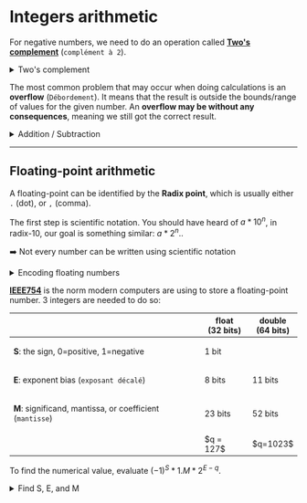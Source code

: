 # Integers arithmetic

<div class="row row-cols-md-2"><div>
</div><div>

For negative numbers, we need to do an operation called [**Two's complement**](https://en.wikipedia.org/wiki/Two's_complement) (`complément à 2`).

<details class="details-e">
<summary>Two's complement</summary>

**Convert to positive**

1. convert to binary
2. inverse every bit (**One's complement**)
3. add 1 (**Two's complement**)
4. store it

**Convert back to negative**

1. inverse every bit (**One's complement**)
2. add 1 (**Two's complement**)
3. convert back to decimal
</details>

The most common problem that may occur when doing calculations is an **overflow** (`Débordement`). It means that the result is outside the bounds/range of values for the given number. An **overflow may be without any consequences**, meaning we still got the correct result.

<details class="details-e">
<summary>Addition / Subtraction</summary>

Actually, there is no such operation as subtracting, we can only do additions, but there is a trick: $a - b = a + (-b)$, and we can use the **Two's complement** to convert a positive number to a negative number.

<div class="row"><div class="col-md-3">

![addition](_images/addition.png)
</div><div class="col-md-9">

To add 5 (101) to 5 (101), you need to do like you would have in grad school.

* $0+0=0$
* $0+1=1+0=0$
* $1+1=0$ with a carry on the next (left-wise), as shown in green.
</div></div>

**Overflow**: there is an overflow if the last two carries (from right-to-left), highlighted in red, are different from one another. That's the case with the example of 5+5, if we only have 3 bits, we can't store a 10, as we need 4 bits. There is also an overflow, but without consequences, if the last two carries are 1.

See [Integer overflow](https://en.wikipedia.org/wiki/Integer_overflow).
</details>
</div></div>

<hr class="sep-both">

## Floating-point arithmetic

<div class="row row-cols-md-2"><div>

A floating-point can be identified by the **Radix point**, which is usually either `.` (dot), or `,` (comma).

The first step is scientific notation. You should have heard of $a * 10^n$, in radix-10, our goal is something similar: $a * 2^n$..

➡️ Not every number can be written using scientific notation

<details class="details-e">
<summary>Encoding floating numbers</summary>

* $e(a)$ is a function that extract the digits after the radix point of $a$ <small>(ex: 1.11 $\to$ 0.11)</small>
* $a_i = \text{your_number}$
* do
    * $a_i = e(a_i) * 2$
    * $r_i = \text{if}\ a_i > 1.0\ \text{then}\ 1\ \text{else}\ 0$
* while $a_i \neq 1.0$

Simply concatenate every $r_i$ to get the floating part representation in base 2. Now, convert the decimal part, and the result is $(a.r)_2$.

For instance, with 5.75

* $a_0 = 0.75 * 2 = 1.5$
* $r_0 = 1$
* $a_1 = 0.5 * 2 = 1.0$
* $r_1 = 1$

As $5 = (101)_2$, and $.75=(.11)\_2$, we have $(5.75)\_{10}=(101.11)_2$.
</details>
</div><div>

[**IEEE754**](https://en.wikipedia.org/wiki/IEEE_754) is the norm modern computers are using to store a floating-point number. 3 integers are needed to do so:

<table class="table table-bordered table-striped border-dark">
<thead>
<tr><th></th><th>float<br>(32 bits)</th><th>double<br>(64 bits)</th></tr>
</thead>
<tbody>

<tr><td>

**S**: the sign, 0=positive, 1=negative
</td><td colspan="2">1 bit</td></tr>

<tr><td>

**E**: exponent bias (`exposant décalé`)
</td><td>8 bits</td><td>11 bits</td></tr>

<tr><td>

**M**: significand, mantissa, or coefficient (`mantisse`)
</td><td>23 bits</td><td>52 bits</td></tr>

<tr><td></td><td>$q = 127$</td><td>$q=1023$</td></tr>
</tbody></table>

To find the numerical value, evaluate $(-1)^S * 1.M * 2^{E - q}$.

<details class="details-e">
<summary>Find S, E, and M</summary>

As we explained before, $(5.75)_{10}=(101.11)_2$. You should have noticed that we have "1.M", so we have to move the radix point by **3 times** to the left, giving us $(101.11)_2 = (1.0111)_2 * 2^3$.

If we are using a float (simple precision).

* $S = 0$, because $5$ is positive
* $E = 130$: you need to solve $E - q = 3$, with $3$ the exponent, and $q=127$ for a float.
* $M = 0111$, as our number is $1.0111$, $M$ is simply a copy of the part after the radix point
</details>
</div></div>